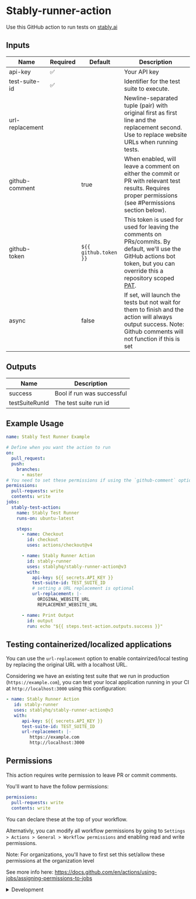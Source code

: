 # Stably-runner-action

Use this GitHub action to run tests on [stably.ai](https://stably.ai)

## Inputs

| **Name**        | **Required** | **Default**           | **Description**                                                                                                                                                                                                                                                                                    |
| --------------- | ------------ | --------------------- | -------------------------------------------------------------------------------------------------------------------------------------------------------------------------------------------------------------------------------------------------------------------------------------------------- |
| api-key         | ✅           |                       | Your API key                                                                                                                                                                                                                                                                                       |
| test-suite-id   | ✅           |                       | Identifier for the test suite to execute.                                                                                                                                                                                                                                                          |
| url-replacement |              |                       | Newline-separated tuple (pair) with original first as first line and the replacement second. Use to replace website URLs when running tests.                                                                                                                                                       |
| github-comment  |              | true                  | When enabled, will leave a comment on either the commit or PR with relevant test results. Requires proper permissions (see #Permissions section below).                                                                                                                                            |
| github-token    |              | `${{ github.token }}` | This token is used for used for leaving the comments on PRs/commits. By default, we'll use the GitHub actions bot token, but you can override this a repository scoped [PAT](https://docs.github.com/en/authentication/keeping-your-account-and-data-secure/managing-your-personal-access-tokens). |
| async           |              | false                 | If set, will launch the tests but not wait for them to finish and the action will always output success. Note: Github comments will not function if this is set                                                                                                                                    |

## Outputs

| **Name**       | **Description**            |
| -------------- | -------------------------- |
| success        | Bool if run was successful |
| testSuiteRunId | The test suite run id      |

## Example Usage

```yaml
name: Stably Test Runner Example

# Define when you want the action to run
on:
  pull_request:
  push:
    branches:
      - master
# You need to set these permissions if using the `github-comment` option
permissions:
  pull-requests: write
  contents: write
jobs:
  stably-test-action:
    name: Stably Test Runner
    runs-on: ubuntu-latest

    steps:
      - name: Checkout
        id: checkout
        uses: actions/checkout@v4

      - name: Stably Runner Action
        id: stably-runner
        uses: stablyhq/stably-runner-action@v3
        with:
          api-key: ${{ secrets.API_KEY }}
          test-suite-id: TEST_SUITE_ID
          # setting a URL replacement is optional
          url-replacement: |-
            ORIGINAL_WEBSITE_URL
            REPLACEMENT_WEBSITE_URL

      - name: Print Output
        id: output
        run: echo "${{ steps.test-action.outputs.success }}"
```

## Testing containerized/localized applications

You can use the `url-replacement` option to enable containrized/local testing by
replacing the original URL with a localhost URL.

Considering we have an existing test suite that we run in production
(`https://example.com`), you can test your local application running in your CI
at `http://localhost:3000` using this configuration:

```yaml
- name: Stably Runner Action
   id: stably-runner
   uses: stablyhq/stably-runner-action@v3
   with:
      api-key: ${{ secrets.API_KEY }}
      test-suite-id: TEST_SUITE_ID
      url-replacement: |-
         https://example.com
         http://localhost:3000
```

## Permissions

This action requires write permission to leave PR or commit comments.

You'll want to have the follow permissions:

```yaml
permissions:
  pull-requests: write
  contents: write
```

You can declare these at the top of your workflow.

Alternativly, you can modify all workflow permissions by going to
`Settings > Actions > General > Workflow permissions` and enabling read and
write permissions.

Note: For organizations, you'll have to first set this set/allow these
permissions at the organization level

See more info here:
https://docs.github.com/en/actions/using-jobs/assigning-permissions-to-jobs

<details>

<summary>Development</summary>

## Setup

1. :hammer_and_wrench: Install the dependencies

   ```bash
   npm install
   ```

2. :building_construction: Package the TypeScript for distribution

   ```bash
   npm run bundle
   ```

3. :white_check_mark: Run the tests

   ```bash
   npm test
   ```

## Publishing

1. Create a new branch

   ```bash
   git checkout -b releases/v1
   ```

2. Format, test, and build the action

   ```bash
   npm run all
   ```

3. Commit your changes

4. Push them to your repository

   ```bash
   git push -u origin releases/v1
   ```

5. Merge the pull request into the `master` branch

6. Release

   1. Draft a release via the GitHub UI and ensure you select to also publish to
      the marketplace. Use SEMVAR
   2. Make the new release available to those binding to the major version tag:
      Move the major version tag (v1, v2, etc.) to point to the ref of the
      current releas

      ```bash
      git tag -fa v3 -m "Update v3 tag"
      git push origin v3 --force
      ```

   For information more info see
   [Versioning](https://github.com/actions/toolkit/blob/master/docs/action-versioning.md)

## Validating the Action

[`ci.yml`](./.github/workflows/ci.yml) is a workflow that runs and validates the
action

</details>
